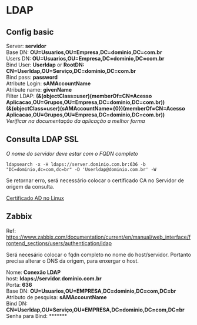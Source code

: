 # LDAP

## Config basic

Server: **servidor**\
Base DN: **OU=Usuarios,OU=Empresa,DC=dominio,DC=com.br**\
Users DN: **OU=Usuarios,OU=Empresa,DC=dominio,DC=com.br**\
Bind User: **Userldap** or **RootDN: CN=Userldap,OU=Serviço,DC=dominio,DC=com.br**\
Bind pass: **password**\
Atribute Login: **sAMAccountName**\
Atribute name: **givenName**\
Filter LDAP: 
**(&(objectClass=user)(memberOf=CN=Acesso Aplicacao,OU=Grupos,OU=Empresa,DC=dominio,DC=com.br))**\
**(&(objectClass=user)(sAMAccountName={0})(memberOf=CN=Acesso Aplicacao,OU=Grupos,OU=Empresa,DC=dominio,DC=com.br))**\
*Verificar na documentação da aplicação a melhor forma*

## Consulta LDAP SSL
*O nome do servidor deve estar com o FQDN completo*
```
ldapsearch -x -H ldaps://server.dominio.com.br:636 -b "DC=dominio,dc=com,dc=br" -D 'Userldap@dominio.com.br' -W
```
Se retornar erro, será necessário colocar o certificado CA no Servidor de origem da consulta.

[Certificado AD no Linux](AD.md)

## Zabbix

Ref: <https://www.zabbix.com/documentation/current/en/manual/web_interface/frontend_sections/users/authentication/ldap>

Será necesário colocar o fqdn completo no nome do host/servidor. Portanto precisa alterar o DNS da origem, para enxergar o host.

Nome: **Conexão LDAP**\
host: **ldaps://servidor.dominio.com.br**\
Porta: **636**\
Base DN: **OU=Usuarios,OU=EMPRESA,DC=dominio,DC=com,DC=br**\
Atributo de pesquisa: **sAMAccountName**\
Bind DN: **CN=Userldap,OU=Serviço,OU=EMPRESA,DC=dominio,DC=com,DC=br**\
Senha para Bind: *******
